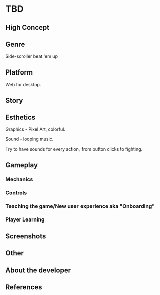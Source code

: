 # TBD

## High Concept


## Genre
Side-scroller beat 'em up

## Platform
Web for desktop.

## Story


## Esthetics
Graphics - Pixel Art, colorful.

Sound - looping music.

Try to have sounds for every action, from button clicks to fighting.

## Gameplay
### Mechanics


### Controls

  
### Teaching the game/New user experience aka "Onboarding"

 
### Player Learning


## Screenshots


## Other


## About the developer


## References
